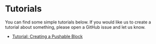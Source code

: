 # Tutorials

You can find some simple tutorials below. If you would like us to create a tutorial about something, please open a GitHub issue and let us know.

- [Tutorial: Creating a Pushable Block](tutorials/creating_a_pushable_block.md)